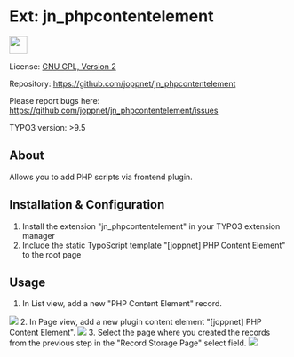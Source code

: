 # Ext: jn_phpcontentelement

<img src="https://www.joppnet.de/typo3conf/ext/jn_phpcontentelement/ext_icon.png" width="32" height="32" />

License: [GNU GPL, Version 2](https://www.gnu.org/licenses/gpl-2.0.html)

Repository: https://github.com/joppnet/jn_phpcontentelement

Please report bugs here: https://github.com/joppnet/jn_phpcontentelement/issues

TYPO3 version: >9.5

## About
Allows you to add PHP scripts via frontend plugin.

## Installation & Configuration

1. Install the extension "jn_phpcontentelement" in your TYPO3 extension manager
2. Include the static TypoScript template "[joppnet] PHP Content Element" to the root page
     
## Usage

1. In List view, add a new "PHP Content Element" record.
<img src="https://www.joppnet.de/typo3conf/ext/jn_phpcontentelement/Resources/Public/Manual/manual-record.png" />
2. In Page view, add a new plugin content element "[joppnet] PHP Content Element".
<img src="https://www.joppnet.de/typo3conf/ext/jn_phpcontentelement/Resources/Public/Manual/manual-ce.png" />
3. Select the page where you created the records from the previous step in the "Record Storage Page" select field.
<img src="https://www.joppnet.de/typo3conf/ext/jn_phpcontentelement/Resources/Public/Manual/manual-record-storage.png" />

